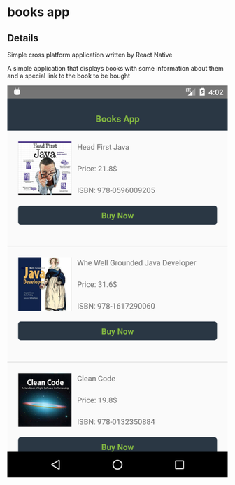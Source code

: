 # books app

## Details

Simple cross platform application written by React Native

A simple application that displays books with some information about them and a special link to the book to be bought

![App demo](screenshots/app.png)
